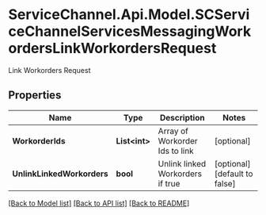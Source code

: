 # ServiceChannel.Api.Model.SCServiceChannelServicesMessagingWorkordersLinkWorkordersRequest
Link Workorders Request

## Properties

Name | Type | Description | Notes
------------ | ------------- | ------------- | -------------
**WorkorderIds** | **List&lt;int&gt;** | Array of Workorder Ids to link | [optional] 
**UnlinkLinkedWorkorders** | **bool** | Unlink linked Workorders if true | [optional] [default to false]

[[Back to Model list]](../README.md#documentation-for-models) [[Back to API list]](../README.md#documentation-for-api-endpoints) [[Back to README]](../README.md)

